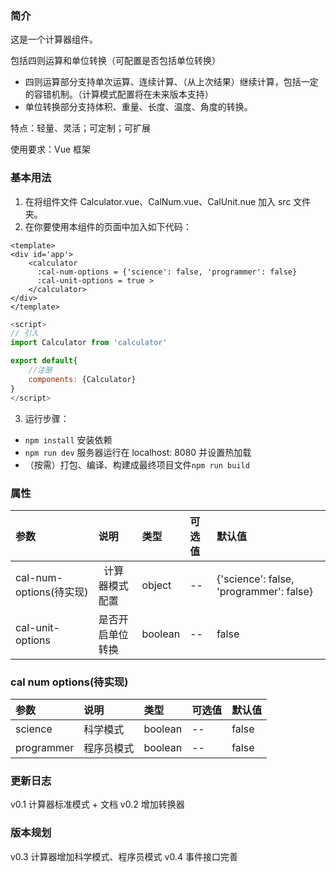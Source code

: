 

### 简介
这是一个计算器组件。

包括四则运算和单位转换（可配置是否包括单位转换）

- 四则运算部分支持单次运算、连续计算、（从上次结果）继续计算，包括一定的容错机制。（计算模式配置将在未来版本支持）
- 单位转换部分支持体积、重量、长度、温度、角度的转换。

特点：轻量、灵活；可定制；可扩展

使用要求：Vue 框架

### 基本用法

1. 在将组件文件 Calculator.vue、CalNum.vue、CalUnit.nue 加入 src 文件夹。
2. 在你要使用本组件的页面中加入如下代码：
```htmlbars
<template>
<div id='app'>
    <calculator 
      :cal-num-options = {'science': false, 'programmer': false} 
      :cal-unit-options = true > 
    </calculator>
</div>
</template>

```

```javascript
<script> 
// 引入
import Calculator from 'calculator'

export default{
    //注册
    components: {Calculator}
}
</script>
```
3. 运行步骤：
 - `npm install` 安装依赖
 - `npm run dev`  服务器运行在 localhost: 8080 并设置热加载
 - （按需）打包、编译、构建成最终项目文件`npm run build`  


### 属性

| 参数 | 说明 | 类型 | 可选值 | 默认值 |
| :-------- | :--------| :------ | :------ | :------ |
| cal-num-options(待实现) |   计算器模式配置 |  object | -- | {'science': false, 'programmer': false}|
| cal-unit-options |   是否开启单位转换 |  boolean | -- | false|

### cal num options(待实现)

| 参数 | 说明 | 类型 | 可选值 | 默认值 |
| :-------- | :--------| :------ | :------ | :------ |
| science |  科学模式 |  boolean| --| false|
| programmer | 程序员模式 |  boolean| -- | false|

### 更新日志

v0.1 计算器标准模式 + 文档
v0.2 增加转换器 

### 版本规划
v0.3 计算器增加科学模式、程序员模式
v0.4 事件接口完善
